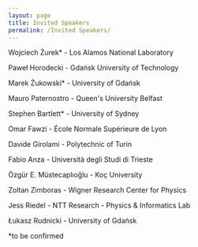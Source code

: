 ```yaml
---
layout: page
title: Invited Speakers
permalink: /Invited Speakers/
---
```



Wojciech Żurek* - Los Alamos National Laboratory

Paweł Horodecki - Gdańsk University of Technology

Marek Żukowski* - University of Gdańsk

Mauro Paternostro - Queen's University Belfast

Stephen Bartlett* - University of Sydney

Omar Fawzi - École Normale Supérieure de Lyon

Davide Girolami - Polytechnic of Turin

Fabio Anza - Università degli Studi di Trieste

Özgür E. Müstecaplıoğlu - Koç University

Zoltan Zimboras - Wigner Research Center for Physics

Jess Riedel -  NTT Research - Physics & Informatics Lab 

Łukasz Rudnicki - University of Gdańsk


*to be confirmed
